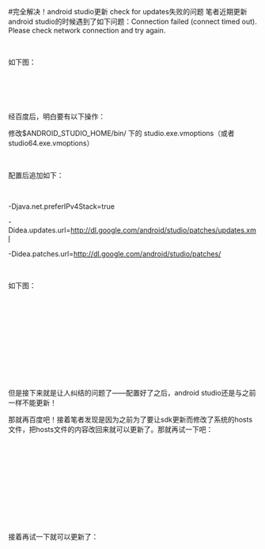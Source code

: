#完全解决！android studio更新 check for updates失败的问题
笔者近期更新android studio的时候遇到了如下问题：Connection failed (connect timed out). Please check network connection and try again.

 

如下图：

 

<img alt="" class="has" src="https://img-blog.csdn.net/20151102091215011?watermark/2/text/aHR0cDovL2Jsb2cuY3Nkbi5uZXQv/font/5a6L5L2T/fontsize/400/fill/I0JBQkFCMA==/dissolve/70/gravity/Center">

 

经百度后，明白要有以下操作：

修改$ANDROID_STUDIO_HOME/bin/ 下的 studio.exe.vmoptions（或者studio64.exe.vmoptions）

 

配置后追加如下：

 

-Djava.net.preferIPv4Stack=true

-Didea.updates.url=http://dl.google.com/android/studio/patches/updates.xml

-Didea.patches.url=http://dl.google.com/android/studio/patches/

 

如下图：

 

<img alt="" class="has" src="https://img-blog.csdn.net/20151102091452757?watermark/2/text/aHR0cDovL2Jsb2cuY3Nkbi5uZXQv/font/5a6L5L2T/fontsize/400/fill/I0JBQkFCMA==/dissolve/70/gravity/Center">

 

 

<img alt="" class="has" src="https://img-blog.csdn.net/20151102091510744?watermark/2/text/aHR0cDovL2Jsb2cuY3Nkbi5uZXQv/font/5a6L5L2T/fontsize/400/fill/I0JBQkFCMA==/dissolve/70/gravity/Center">

 

 

但是接下来就是让人纠结的问题了——配置好了之后，android studio还是与之前一样不能更新！

那就再百度吧！接着笔者发现是因为之前为了要让sdk更新而修改了系统的hosts文件，把hosts文件的内容改回来就可以更新了。那就再试一下吧：

 

<img alt="" class="has" src="https://img-blog.csdn.net/20151102091729290?watermark/2/text/aHR0cDovL2Jsb2cuY3Nkbi5uZXQv/font/5a6L5L2T/fontsize/400/fill/I0JBQkFCMA==/dissolve/70/gravity/Center">

 

<img alt="" class="has" src="https://img-blog.csdn.net/20151102091923237?watermark/2/text/aHR0cDovL2Jsb2cuY3Nkbi5uZXQv/font/5a6L5L2T/fontsize/400/fill/I0JBQkFCMA==/dissolve/70/gravity/Center">

 

 

 

接着再试一下就可以更新了：

 

<img alt="" class="has" src="https://img-blog.csdn.net/20151102091947523?watermark/2/text/aHR0cDovL2Jsb2cuY3Nkbi5uZXQv/font/5a6L5L2T/fontsize/400/fill/I0JBQkFCMA==/dissolve/70/gravity/Center">